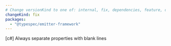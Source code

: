 ```yaml
---
# Change versionKind to one of: internal, fix, dependencies, feature, deprecation, breaking
changeKind: fix
packages:
  - "@typespec/emitter-framework"
---
```


[c#] Always separate properties with blank lines
